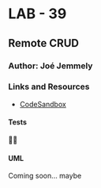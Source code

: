 # LAB - 39

## Remote CRUD

### Author: Joé Jemmely

### Links and Resources

- [CodeSandbox](https://codesandbox.io/embed/lab-remote-crud-jlqv3)

#### Tests

🤷‍♂️

#### UML

Coming soon… maybe
